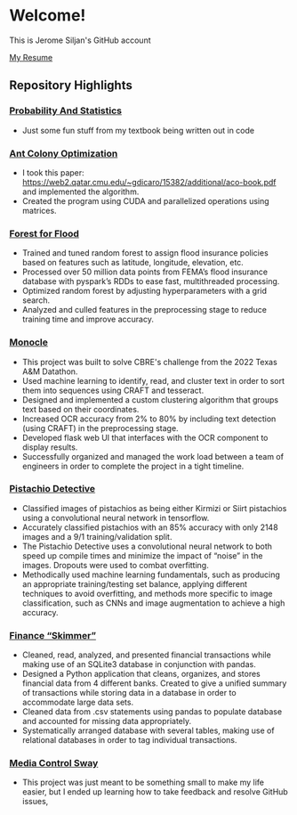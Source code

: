 # Welcome!
This is Jerome Siljan's GitHub account

[My Resume](https://github.com/JeromeSiljanUTA/JeromeSiljanUTA/blob/main/Jerome%20Siljan.pdf)

## Repository Highlights

### [Probability And Statistics](https://github.com/JeromeSiljanUTA/Probability-and-Statistics)
 - Just some fun stuff from my textbook being written out in code
 
### [Ant Colony Optimization](https://github.com/JeromeSiljanUTA/aco)
 - I took this paper: https://web2.qatar.cmu.edu/~gdicaro/15382/additional/aco-book.pdf and implemented the algorithm.
 - Created the program using CUDA and parallelized operations using matrices.

### [Forest for Flood](https://github.com/JeromeSiljanUTA/forest-for-flood)
 - Trained and tuned random forest to assign flood insurance policies based on features such as latitude, longitude, elevation, etc.
 - Processed over 50 million data points from FEMA’s flood insurance database with pyspark’s RDDs to ease fast, multithreaded processing.
 - Optimized random forest by adjusting hyperparameters with a grid search.
 - Analyzed and culled features in the preprocessing stage to reduce training time and improve accuracy.

### [Monocle](https://github.com/JeromeSiljanUTA/monocle)
 - This project was built to solve CBRE's challenge from the 2022 Texas A&M Datathon. 
 - Used machine learning to identify, read, and cluster text in order to sort them into sequences using CRAFT and tesseract.
 - Designed and implemented a custom clustering algorithm that groups text based on their coordinates.
 - Increased OCR accuracy from 2% to 80% by including text detection (using CRAFT) in the preprocessing stage.
 - Developed flask web UI that interfaces with the OCR component to display results.
 - Successfully organized and managed the work load between a team of engineers in order to complete the project in a tight timeline.

### [Pistachio Detective](https://github.com/JeromeSiljanUTA/Pistachio-Detective)
 - Classified images of pistachios as being either Kirmizi or Siirt pistachios using a convolutional neural network in tensorflow.
 - Accurately classified pistachios with an 85% accuracy with only 2148 images and a 9/1 training/validation split. 
 - The Pistachio Detective uses a convolutional neural network to both speed up compile times and minimize the impact of “noise” in the images. Dropouts were used to combat overfitting.
 - Methodically used machine learning fundamentals, such as producing an appropriate training/testing set balance, applying different techniques to avoid overfitting, and methods more specific to image classification, such as CNNs and image augmentation to achieve a high accuracy.

### [Finance “Skimmer”](https://github.com/JeromeSiljanUTA/skimmer)
 - Cleaned, read, analyzed, and presented financial transactions while making use of an SQLite3 database in conjunction with pandas.
 - Designed a Python application that cleans, organizes, and stores financial data from 4 different banks. Created to give a unified summary of transactions while storing data in a database in order to accommodate large data sets.
 - Cleaned data from .csv statements using pandas to populate database and accounted for missing data appropriately.
 - Systematically arranged database with several tables, making use of relational databases in order to tag individual transactions.

### [Media Control Sway](https://github.com/JeromeSiljanUTA/media-control-sway)
   - This project was just meant to be something small to make my life easier, but I ended up learning how to take feedback and resolve GitHub issues, 
